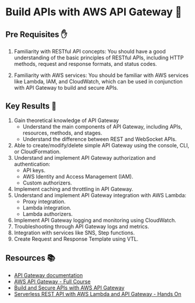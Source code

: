 # Build APIs with AWS API Gateway 🚀

## Pre Requisites ✋

1. Familiarity with RESTful API concepts: You should have a good understanding of the basic principles of RESTful APIs, including HTTP methods, request and response formats, and status codes.

2. Familiarity with AWS services: You should be familiar with AWS services like Lambda, IAM, and CloudWatch, which can be used in conjunction with API Gateway to build and secure APIs.

## Key Results 🎯

1. Gain theoretical knowledge of API Gateway
   - Understand the main components of API Gateway, including APIs, resources, methods, and stages.
   - Understand the difference between REST and WebSocket APIs.
2. Able to create/modify/delete simple API Gateway using the console, CLI, or CloudFormation.
3. Understand and implement API Gateway authorization and authentication:
   - API keys.
   - AWS Identity and Access Management (IAM).
   - Custom authorizers.
4. Implement caching and throttling in API Gateway.
5. Understand and implement API Gateway integration with AWS Lambda:
   - Proxy integration.
   - Lambda integration.
   - Lambda authorizers.
6. Implement API Gateway logging and monitoring using CloudWatch.
7. Troubleshooting through API Gateway logs and metrics.
8. Integration with services like SNS, Step functions.
9. Create Request and Response Template using VTL.

## Resources 📚

- [API Gateway documentation](https://docs.aws.amazon.com/apigateway/index.html)
- [AWS API Gateway - Full Course](https://learn.cantrill.io/courses/1820301/lectures/41301401)
- [Build and Secure APIs with AWS API Gateway](https://youtu.be/yfJZc3sJZ8E)
- [Serverless REST API with AWS Lambda and API Gateway - Hands On](https://learn.cantrill.io/courses/1101194/lectures/30237663)
